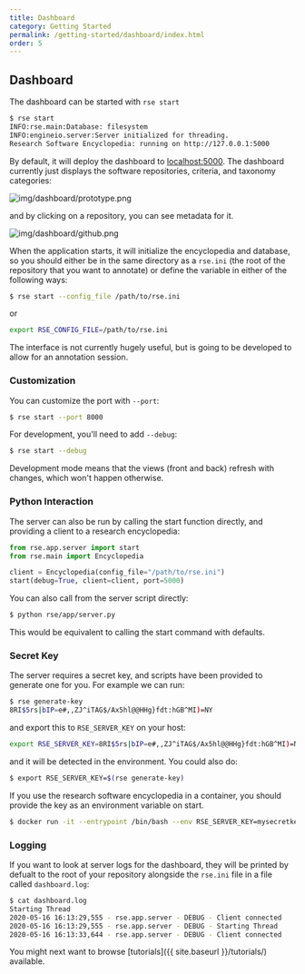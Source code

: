 ```yaml
---
title: Dashboard
category: Getting Started
permalink: /getting-started/dashboard/index.html
order: 5
---
```


## Dashboard

The dashboard can be started with `rse start`

```bash
$ rse start
INFO:rse.main:Database: filesystem
INFO:engineio.server:Server initialized for threading.
Research Software Encyclopedia: running on http://127.0.0.1:5000
```

By default, it will deploy the dashboard to [localhost:5000](http://localhost:5000).
The dashboard currently just displays the software repositories, criteria, and taxonomy
categories:

![img/dashboard/prototype.png](../img/dashboard/prototype.png)

and by clicking on a repository, you can see metadata for it.

![img/dashboard/github.png](../img/dashboard/github.png)

When the application starts, it will initialize the encyclopedia and database,
so you should either be in the same directory as a `rse.ini` (the root of the
repository that you want to annotate) or define the variable in either of the
following ways:

```bash
$ rse start --config_file /path/to/rse.ini
```

or 

```bash
export RSE_CONFIG_FILE=/path/to/rse.ini
```

The interface is not currently hugely useful, but is going to be developed to allow for an
annotation session.


### Customization

You can customize the port with `--port`:

```bash
$ rse start --port 8000
```

For development, you'll need to add `--debug`:

```bash
$ rse start --debug
```

Development mode means that the views (front and back) refresh with changes,
which won't happen otherwise. 

### Python Interaction

The server can also be run by calling the start function directly, and providing
a client to a research encyclopedia:

```python
from rse.app.server import start
from rse.main import Encyclopedia

client = Encyclopedia(config_file="/path/to/rse.ini")
start(debug=True, client=client, port=5000)
```

You can also call from the server script directly:

```bash
$ python rse/app/server.py
```

This would be equivalent to calling the start command with defaults.

### Secret Key

The server requires a secret key, and scripts have been provided
to generate one for you. For example we can run:

```bash
$ rse generate-key
8RI$5rs|bIP=e#,,ZJ^iTAG$/Ax5hl@@HHg}fdt:hGB^MI)=NY
```

and export this to `RSE_SERVER_KEY` on your host:

```bash
export RSE_SERVER_KEY=8RI$5rs|bIP=e#,,ZJ^iTAG$/Ax5hl@@HHg}fdt:hGB^MI)=NY
```

and it will be detected in the environment. You could also do:

```bash
$ export RSE_SERVER_KEY=$(rse generate-key)
```

If you use the research software encyclopedia in a container, you should provide the key as an environment variable on start.

```bash
$ docker run -it --entrypoint /bin/bash --env RSE_SERVER_KEY=mysecretkey --rm -p 5000:5000 quay.io/vanessa/rse 
```

### Logging

If you want to look at server logs for the dashboard, they will be printed
by defualt to the root of your repository alongside the `rse.ini` file in a file called `dashboard.log`:

```bash
$ cat dashboard.log 
Starting Thread
2020-05-16 16:13:29,555 - rse.app.server - DEBUG - Client connected
2020-05-16 16:13:29,555 - rse.app.server - DEBUG - Starting Thread
2020-05-16 16:13:33,644 - rse.app.server - DEBUG - Client connected
```

You might next want to browse [tutorials]({{ site.baseurl }}/tutorials/) available.
